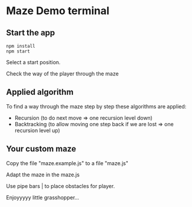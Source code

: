 # Maze Demo terminal

## Start the app

```
npm install
npm start
```

Select a start position.

Check the way of the player through the maze

## Applied algorithm

To find a way through the maze step by step these algorithms are applied:

- Recursion (to do next move => one recursion level down)
- Backtracking (to allow moving one step back if we are lost => one recursion level up)

## Your custom maze

Copy the file "maze.example.js" to a file "maze.js"

Adapt the maze in the maze.js

Use pipe bars | to place obstacles for player.

Enjoyyyyy little grasshopper...
